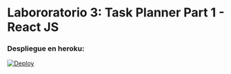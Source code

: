 # Labororatorio 3: Task Planner Part 1 - React JS

### Despliegue en heroku:
[![Deploy](https://www.herokucdn.com/deploy/button.svg)](https://ieti-taskplanner1.herokuapp.com/)
